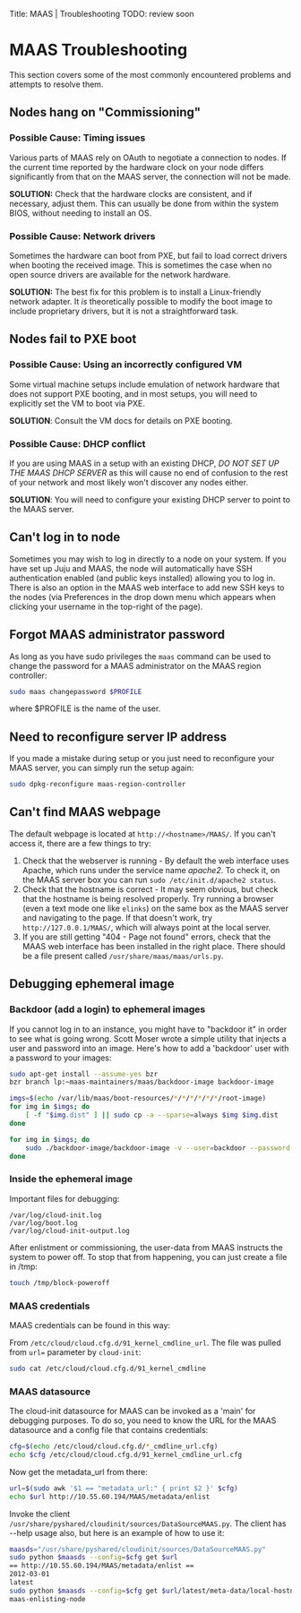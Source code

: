 Title: MAAS | Troubleshooting
TODO:  review soon


# MAAS Troubleshooting

This section covers some of the most commonly encountered problems and attempts
to resolve them.


## Nodes hang on "Commissioning"

### Possible Cause: Timing issues

Various parts of MAAS rely on OAuth to negotiate a connection to nodes. If the
current time reported by the hardware clock on your node differs significantly
from that on the MAAS server, the connection will not be made.

**SOLUTION:** Check that the hardware clocks are consistent, and if necessary,
adjust them. This can usually be done from within the system BIOS, without
needing to install an OS.

### Possible Cause: Network drivers

Sometimes the hardware can boot from PXE, but fail to load correct drivers
when booting the received image. This is sometimes the case when no open
source drivers are available for the network hardware.

**SOLUTION:** The best fix for this problem is to install a Linux-friendly
network adapter. It *is* theoretically possible to modify the boot image to
include proprietary drivers, but it is not a straightforward task.


## Nodes fail to PXE boot

### Possible Cause: Using an incorrectly configured VM

Some virtual machine setups include emulation of network hardware that does
not support PXE booting, and in most setups, you will need to explicitly set
the VM to boot via PXE.

**SOLUTION**: Consult the VM docs for details on PXE booting.

### Possible Cause: DHCP conflict

If you are using MAAS in a setup with an existing DHCP, *DO NOT SET UP THE
MAAS DHCP SERVER* as this will cause no end of confusion to the rest of your
network and most likely won't discover any nodes either.

**SOLUTION**: You will need to configure your existing DHCP server to point to
the MAAS server.


## Can't log in to node

Sometimes you may wish to log in directly to a node on your system. If you have
set up Juju and MAAS, the node will automatically have SSH authentication
enabled (and public keys installed) allowing you to log in. There is also an
option in the MAAS web interface to add new SSH keys to the nodes (via
Preferences in the drop down menu which appears when clicking your username in
the top-right of the page).


## Forgot MAAS administrator password

As long as you have sudo privileges the
`maas` command can be used to change the password for a MAAS administrator on the MAAS
region controller:

```bash
sudo maas changepassword $PROFILE
```

where $PROFILE is the name of the user.


## Need to reconfigure server IP address

If you made a mistake during setup or you just need to reconfigure your MAAS
server, you can simply run the setup again:

```bash
sudo dpkg-reconfigure maas-region-controller
```


## Can't find MAAS webpage

The default webpage is located at `http://<hostname>/MAAS/`. If you can't
access it, there are a few things to try:

1. Check that the webserver is running - By default the web interface uses
   Apache, which runs under the service name *apache2*. To check it, on the
   MAAS server box you can run `sudo /etc/init.d/apache2 status`.
2. Check that the hostname is correct - It may seem obvious, but check that
   the hostname is being resolved properly. Try running a browser (even a
   text mode one like `elinks`) on the same box as the MAAS server and
   navigating to the page. If that doesn't work, try
   `http://127.0.0.1/MAAS/`, which will always point at the local server.
3. If you are still getting "404 - Page not found" errors, check that the
   MAAS web interface has been installed in the right place. There should
   be a file present called `/usr/share/maas/maas/urls.py`.


## Debugging ephemeral image

### Backdoor (add a login) to ephemeral images

If you cannot log in to an instance, you might have to "backdoor it" in order
to see what is going wrong. Scott Moser wrote a simple utility that injects a
user and password into an image. Here's how to add a 'backdoor' user with a
password to your images:

```bash
sudo apt-get install --assume-yes bzr
bzr branch lp:~maas-maintainers/maas/backdoor-image backdoor-image

imgs=$(echo /var/lib/maas/boot-resources/*/*/*/*/*/*/root-image)
for img in $imgs; do
    [ -f "$img.dist" ] || sudo cp -a --sparse=always $img $img.dist
done

for img in $imgs; do
    sudo ./backdoor-image/backdoor-image -v --user=backdoor --password-auth --password=ubuntu $img
done
```

### Inside the ephemeral image

Important files for debugging:

```no-highlight
/var/log/cloud-init.log
/var/log/boot.log
/var/log/cloud-init-output.log
```

After enlistment or commissioning, the user-data from MAAS instructs the
system to power off. To stop that from happening, you can just create a file
in /tmp:

```bash
touch /tmp/block-poweroff
```

### MAAS credentials

MAAS credentials can be found in this way:

From `/etc/cloud/cloud.cfg.d/91_kernel_cmdline_url`. The file was pulled from
`url=` parameter by `cloud-init`:

```bash
sudo cat /etc/cloud/cloud.cfg.d/91_kernel_cmdline
```

### MAAS datasource

The cloud-init datasource for MAAS can be invoked as a 'main' for debugging
purposes. To do so, you need to know the URL for the MAAS datasource and a
config file that contains credentials:

```bash
cfg=$(echo /etc/cloud/cloud.cfg.d/*_cmdline_url.cfg)
echo $cfg /etc/cloud/cloud.cfg.d/91_kernel_cmdline_url.cfg
```

Now get the metadata\_url from there:

```bash
url=$(sudo awk '$1 == "metadata_url:" { print $2 }' $cfg)
echo $url http://10.55.60.194/MAAS/metadata/enlist
```

Invoke the client `/usr/share/pyshared/cloudinit/sources/DataSourceMAAS.py`.
The client has --help usage also, but here is an example of how to use it:

```bash
maasds="/usr/share/pyshared/cloudinit/sources/DataSourceMAAS.py"
sudo python $maasds --config=$cfg get $url
== http://10.55.60.194/MAAS/metadata/enlist ==
2012-03-01
latest
sudo python $maasds --config=$cfg get $url/latest/meta-data/local-hostname
maas-enlisting-node
```
